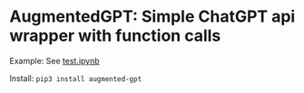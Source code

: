 # AugmentedGPT: Simple ChatGPT api wrapper with function calls

Example: See [test.ipynb](test.ipynb)

Install: `pip3 install augmented-gpt`

